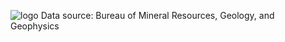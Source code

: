 ![logo](/kundyz/well_finder/images/logo.png)
Data source: Bureau of Mineral Resources, Geology, and Geophysics
